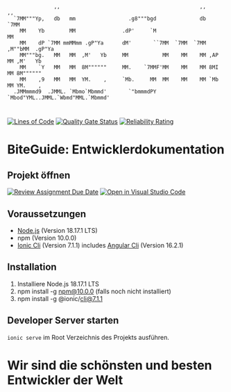 ```
               ,,                                             ,,        ,,
  `7MM"""Yp,   db   mm                 .g8"""bgd              db      `7MM
    MM    Yb        MM               .dP'     `M                        MM
    MM    dP `7MM mmMMmm .gP"Ya      dM'       ``7MM  `7MM  `7MM   ,M""bMM  .gP"Ya
    MM"""bg.   MM   MM  ,M'   Yb     MM           MM    MM    MM ,AP    MM ,M'   Yb
    MM    `Y   MM   MM  8M""""""     MM.    `7MMF'MM    MM    MM 8MI    MM 8M""""""
    MM    ,9   MM   MM  YM.    ,     `Mb.     MM  MM    MM    MM `Mb    MM YM.    ,
  .JMMmmmd9  .JMML. `Mbmo`Mbmmd'       `"bmmmdPY  `Mbod"YML..JMML.`Wbmd"MML.`Mbmmd'

```

#
[![Lines of Code](https://sonar.envyz.de/api/project_badges/measure?project=biteguide_develop&metric=ncloc&token=sqb_a82cf92ef2b35ded1708910f408d5cc9e31854dc)](https://sonar.envyz.de/dashboard?id=biteguide_develop)
[![Quality Gate Status](https://sonar.envyz.de/api/project_badges/measure?project=biteguide_develop&metric=alert_status&token=sqb_a82cf92ef2b35ded1708910f408d5cc9e31854dc)](https://sonar.envyz.de/dashboard?id=biteguide_develop)
[![Reliability Rating](https://sonar.envyz.de/api/project_badges/measure?project=biteguide_develop&metric=reliability_rating&token=sqb_a82cf92ef2b35ded1708910f408d5cc9e31854dc)](https://sonar.envyz.de/dashboard?id=biteguide_develop)
#

# BiteGuide: Entwicklerdokumentation

## Projekt öffnen

[![Review Assignment Due Date](https://classroom.github.com/assets/deadline-readme-button-24ddc0f5d75046c5622901739e7c5dd533143b0c8e959d652212380cedb1ea36.svg)](https://classroom.github.com/a/IEPW_6q_)
[![Open in Visual Studio Code](https://classroom.github.com/assets/open-in-vscode-718a45dd9cf7e7f842a935f5ebbe5719a5e09af4491e668f4dbf3b35d5cca122.svg)](https://classroom.github.com/online_ide?assignment_repo_id=11744338&assignment_repo_type=AssignmentRepo)

## Voraussetzungen

- [Node.js](https://nodejs.org/en/) (Version 18.17.1 LTS)
- npm (Version 10.0.0)
- [Ionic Cli](https://ionicframework.com/docs/cli) (Version 7.1.1) includes [Angular Cli](https://angular.io/cli) (Version 16.2.1)

## Installation

1. Installiere Node.js 18.17.1 LTS
2. npm install -g npm@10.0.0 (falls noch nicht installiert)
3. npm install -g @ionic/cli@7.1.1

## Developer Server starten

`ionic serve` im Root Verzeichnis des Projekts ausführen.

# Wir sind die schönsten und besten Entwickler der Welt
